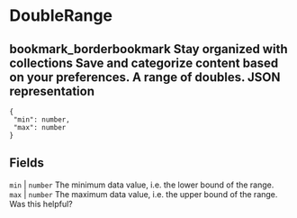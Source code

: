  
#  DoubleRange
bookmark_borderbookmark Stay organized with collections  Save and categorize content based on your preferences.
A range of doubles.
JSON representation  
---  
```
{
 "min": number,
 "max": number
}
```
  
Fields  
---  
`min` |  `number` The minimum data value, i.e. the lower bound of the range.  
`max` |  `number` The maximum data value, i.e. the upper bound of the range.  
Was this helpful?
